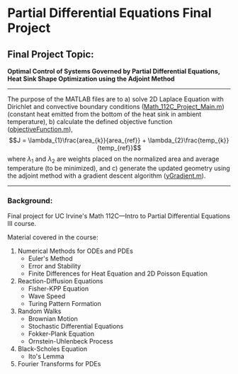 # Partial Differential Equations Final Project

## Final Project Topic: 
**Optimal Control of Systems Governed by Partial Differential Equations, Heat Sink Shape Optimization using the Adjoint Method**

---

The purpose of the MATLAB files are to a) solve 2D Laplace Equation with Dirichlet and convective boundary conditions ([Math_112C_Project_Main.m](Math_112C_Project_Main.m)) (constant heat emitted from the bottom of the heat sink in ambient temperature), b) calculate the defined objective function ([objectiveFunction.m](objectiveFunction.m)),
$$J = \lambda_{1}\frac{area_{k}}{area_{ref}} + \lambda_{2}\frac{temp_{k}}{temp_{ref}}$$
where $\lambda_{1}$ and $\lambda_{2}$ are weights placed on the normalized area and average temperature (to be minimized), and c) generate the updated geometry using the adjoint method with a gradient descent algorithm ([yGradient.m](yGradient.m)).

---

### Background:
Final project for UC Irvine's Math 112C—Intro to Partial Differential Equations III course.

Material covered in the course:
  1. Numerical Methods for ODEs and PDEs
     - Euler's Method
     - Error and Stability
     - Finite Differences for Heat Equation and 2D Poisson Equation
  2. Reaction-Diffusion Equations
     - Fisher-KPP Equation
     - Wave Speed
     - Turing Pattern Formation
  3. Random Walks
     - Brownian Motion
     - Stochastic Differential Equations
     - Fokker-Plank Equation
     - Ornstein-Uhlenbeck Process
  5. Black-Scholes Equation
     - Ito's Lemma
  6. Fourier Transforms for PDEs

